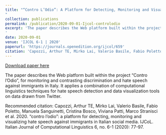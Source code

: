 ```yaml
---
title: "“Contro L’Odio”: A Platform for Detecting, Monitoring and Visualizing Hate Speech against Immigrants in Italian Social Media
"
collection: publications
permalink: /publication/2020-09-01-Ijcol-controlodio
excerpt: 'The paper describes the Web platform built within the project “Contro l’Odio”, for monitoring and contrasting discrimination and hate speech against immigrants in Italy. It applies a combination of computational linguistics techniques for hate speech detection and data visualization tools on data drawn from Twitter.
'
date: 2020-09-01
venue: 'IJCOL 6-1 | 2020'
paperurl: 'https://journals.openedition.org/ijcol/659'
citation: 'Capozzi, Arthur TE, Mirko Lai, Valerio Basile, Fabio Poletto, Manuela Sanguinetti, Cristina Bosco, Viviana Patti, Marco Stranisci et al. 2020. “contro l’odio”: a platform for detecting, monitoring and visualizing hate speech against immigrants in Italian social media. IJCoL. Italian Journal of Computational Linguistics 6, no. 6-1 (2020): 77-97.'
---
```


<a href='https://journals.openedition.org/ijcol/659'>Download paper here</a>

The paper describes the Web platform built within the project “Contro l’Odio”, for monitoring and contrasting discrimination and hate speech against immigrants in Italy. It applies a combination of computational linguistics techniques for hate speech detection and data visualization tools on data drawn from Twitter.


Recommended citation: Capozzi, Arthur TE, Mirko Lai, Valerio Basile, Fabio Poletto, Manuela Sanguinetti, Cristina Bosco, Viviana Patti, Marco Stranisci et al. 2020. “contro l’odio”: a platform for detecting, monitoring and visualizing hate speech against immigrants in Italian social media. IJCoL. Italian Journal of Computational Linguistics 6, no. 6-1 (2020): 77-97.